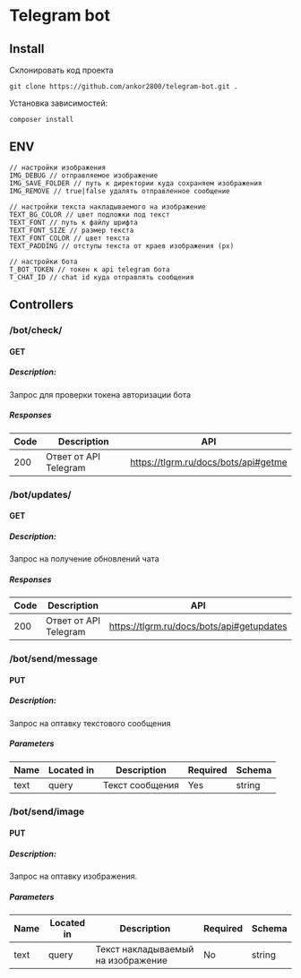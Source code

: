 # Telegram bot

## Install

Склонировать код проекта
```
git clone https://github.com/ankor2800/telegram-bot.git .
```
Установка зависимостей:
```
composer install
```
## ENV
```
// настройки изображения
IMG_DEBUG // отправляемое изображение
IMG_SAVE_FOLDER // путь к директории куда сохраняем изображения  
IMG_REMOVE // true|false удалять отправленное сообщение 

// настройки текста накладываемого на изображение
TEXT_BG_COLOR // цвет подложки под текст
TEXT_FONT // путь к файлу шрифта
TEXT_FONT_SIZE // размер текста
TEXT_FONT_COLOR // цвет текста
TEXT_PADDING // отступы текста от краев изображения (px)

// настройки бота
T_BOT_TOKEN // токен к api telegram бота
T_CHAT_ID // chat id куда отправлять сообщения
```
## Controllers

### /bot/check/
#### GET
##### Description:

Запрос для проверки токена авторизации бота

##### Responses

| Code | Description | API |
| ---- | ----------- | ------ |
| 200 | Ответ от API Telegram | https://tlgrm.ru/docs/bots/api#getme |

### /bot/updates/
#### GET
##### Description:

Запрос на получение обновлений чата

##### Responses

| Code | Description | API |
| ---- | ----------- | ------ |
| 200 | Ответ от API Telegram | https://tlgrm.ru/docs/bots/api#getupdates |

### /bot/send/message

#### PUT
##### Description:

Запрос на оптавку текстового сообщения

##### Parameters

| Name | Located in | Description | Required | Schema |
| ---- | ---------- | ----------- | -------- | ---- |
| text | query | Текст сообщения | Yes | string |

### /bot/send/image

#### PUT
##### Description:

Запрос на оптавку изображения.

##### Parameters

| Name | Located in | Description | Required | Schema |
| ---- | ---------- | ----------- | -------- | ---- |
| text | query | Текст накладываемый на изображение | No | string |

